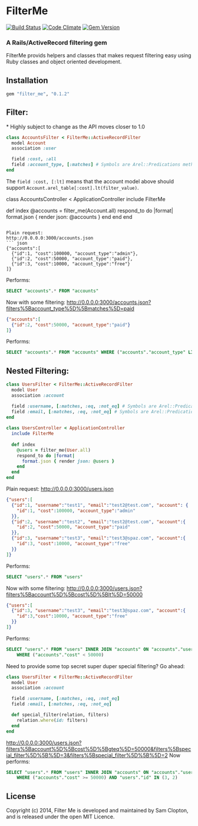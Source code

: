 FilterMe
=========

[![Build Status](https://travis-ci.org/Samsinite/filter_me.png?branch=master)](https://travis-ci.org/Samsinite/filter_me) [![Code Climate](https://codeclimate.com/github/Samsinite/filter_me.png)](https://codeclimate.com/github/Samsinite/filter_me) [![Gem Version](https://badge.fury.io/rb/filter_me.png)](http://badge.fury.io/rb/filter_me)

### A Rails/ActiveRecord filtering gem

FilterMe provids helpers and classes that makes request filtering easy using Ruby classes and object oriented development.

## Installation
``` ruby
gem "filter_me", "0.1.2"
```

## Filter:
\* Highly subject to change as the API moves closer to 1.0
``` ruby
class AccountsFilter < FilterMe::ActiveRecordFilter
  model Account
  association :user

  field :cost, :all
  field :account_type, [:matches] # Symbols are Arel::Predications methods
end
```

The `field :cost, [:lt]` means that the account model above should support `Account.arel_table[:cost].lt(filter_value)`.
    
class AccountsController < ApplicationController
  include FilterMe

  def index
    @accounts = filter_me(Account.all)
    respond_to do |format|
      format.json { render json: @accounts }
    end
  end
end

```

Plain request:
http://0.0.0.0:3000/accounts.json
``` json
{"accounts":[
  {"id":1, "cost":100000, "account_type":"admin"},
  {"id":2, "cost":50000, "account_type":"paid"},
  {"id":3, "cost":10000, "account_type":"free"}
]}
```
Performs:
``` SQL
SELECT "accounts".* FROM "accounts"
```

Now with some filtering:
http://0.0.0.0:3000/accounts.json?filters%5Baccount_type%5D%5Bmatches%5D=paid
``` json
{"accounts":[
  {"id":2, "cost":50000, "account_type":"paid"}
]}
```
Performs:
``` SQL
SELECT "accounts".* FROM "accounts" WHERE ("accounts"."account_type" LIKE 'paid')
```

## Nested Filtering:
``` ruby
class UsersFilter < FilterMe::ActiveRecordFilter
  model User
  association :account

  field :username, [:matches, :eq, :not_eq] # Symbols are Arel::Predications methods
  field :email, [:matches, :eq, :not_eq] # Symbols are Arel::Predications methods
end
    
class UsersController < ApplicationController
  include FilterMe
      
  def index
    @users = filter_me(User.all)
    respond_to do |format|
      format.json { render json: @users }
    end
  end
end
```

Plain request:
http://0.0.0.0:3000/users.json
``` json
{"users":[
  {"id":1, "username":"test1", "email":"test2@test.com", "account": {
    "id":1, "cost":100000, "account_type":"admin"
  }},
  {"id":2, "username":"test2", "email":"test2@test.com", "account":{
    "id":2, "cost":50000, "account_type":"paid"
  }},
  {"id":3, "username":"test3", "email":"test3@spaz.com", "account":{
    "id":3, "cost":10000, "account_type":"free"
  }}
]}
```
Performs:
``` SQL
SELECT "users".* FROM "users"
```

Now with some filtering:
http://0.0.0.0:3000/users.json?filters%5Baccount%5D%5Bcost%5D%5Blt%5D=50000
``` json
{"users":[
  {"id":3, "username":"test3", "email":"test3@spaz.com", "account":{
    "id":3,"cost":10000, "account_type":"free"
  }}
]}
```
Performs:
``` SQL
SELECT "users".* FROM "users" INNER JOIN "accounts" ON "accounts"."user_id" = "users"."id"
    WHERE ("accounts"."cost" < 50000)
```

Need to provide some top secret super duper special filtering? Go ahead:
``` ruby
class UsersFilter < FilterMe::ActiveRecordFilter
  model User
  association :account

  field :username, [:matches, :eq, :not_eq]
  field :email, [:matches, :eq, :not_eq]

  def special_filter(relation, filters)
    relation.where(id: filters)
  end
end
```
http://0.0.0.0:3000/users.json?filters%5Baccount%5D%5Bcost%5D%5Bgteq%5D=50000&filters%5Bspecial_filter%5D%5B%5D=3&filters%5Bspecial_filter%5D%5B%5D=2 Now performs:
``` SQL
SELECT "users".* FROM "users" INNER JOIN "accounts" ON "accounts"."user_id" = "users"."id"
    WHERE ("accounts"."cost" >= 50000) AND "users"."id" IN (3, 2)
```

## License
Copyright (c) 2014, Filter Me is developed and maintained by Sam Clopton, and is released under the open MIT Licence.

